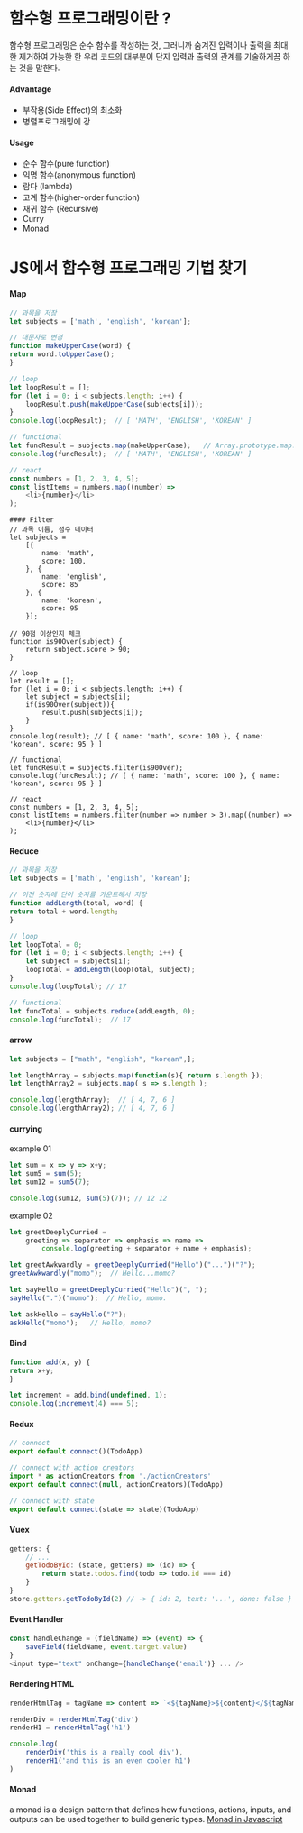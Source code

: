 # 함수형 프로그래밍이란 ?
함수형 프로그래밍은 순수 함수를 작성하는 것, 그러니까 숨겨진 입력이나 출력을 최대한 제거하여 
가능한 한 우리 코드의 대부분이 단지 입력과 출력의 관계를 기술하게끔 하는 것을 말한다.

#### Advantage
- 부작용(Side Effect)의 최소화
- 병렬프로그래밍에 강

#### Usage
- 순수 함수(pure function)
- 익명 함수(anonymous function)
- 람다 (lambda)
- 고계 함수(higher-order function)
- 재귀 함수 (Recursive)
- Curry
- Monad


# JS에서 함수형 프로그래밍 기법 찾기
#### Map
```javascript
// 과목을 저장
let subjects = ['math', 'english', 'korean'];

// 대문자로 변경
function makeUpperCase(word) { 
return word.toUpperCase();
}

// loop
let loopResult = [];
for (let i = 0; i < subjects.length; i++) {
    loopResult.push(makeUpperCase(subjects[i]));
}
console.log(loopResult);  // [ 'MATH', 'ENGLISH', 'KOREAN' ]

// functional
let funcResult = subjects.map(makeUpperCase);   // Array.prototype.map.call(subjects, makeUpperCase);
console.log(funcResult);  // [ 'MATH', 'ENGLISH', 'KOREAN' ]

// react
const numbers = [1, 2, 3, 4, 5];
const listItems = numbers.map((number) =>
    <li>{number}</li>
);
```
```
#### Filter
// 과목 이름, 점수 데이터
let subjects =
    [{
        name: 'math',
        score: 100,
    }, {
        name: 'english',
        score: 85
    }, {
        name: 'korean',
        score: 95
    }];

// 90점 이상인지 체크
function is90Over(subject) {
    return subject.score > 90;
}

// loop
let result = [];
for (let i = 0; i < subjects.length; i++) {
    let subject = subjects[i];
    if(is90Over(subject)){
        result.push(subjects[i]);
    }
}
console.log(result); // [ { name: 'math', score: 100 }, { name: 'korean', score: 95 } ]

// functional
let funcResult = subjects.filter(is90Over);
console.log(funcResult); // [ { name: 'math', score: 100 }, { name: 'korean', score: 95 } ]

// react
const numbers = [1, 2, 3, 4, 5];
const listItems = numbers.filter(number => number > 3).map((number) =>
    <li>{number}</li>
);
```

#### Reduce
```javascript
// 과목을 저장
let subjects = ['math', 'english', 'korean'];

// 이전 숫자에 단어 숫자를 카운트해서 저장
function addLength(total, word) {
return total + word.length;
}

// loop
let loopTotal = 0;
for (let i = 0; i < subjects.length; i++) {
    let subject = subjects[i];
    loopTotal = addLength(loopTotal, subject);
}
console.log(loopTotal); // 17

// functional
let funcTotal = subjects.reduce(addLength, 0);
console.log(funcTotal);  // 17
```

#### arrow
```javascript
let subjects = ["math", "english", "korean",];

let lengthArray = subjects.map(function(s){ return s.length });
let lengthArray2 = subjects.map( s => s.length );

console.log(lengthArray);  // [ 4, 7, 6 ]
console.log(lengthArray2); // [ 4, 7, 6 ]
```

#### currying
example 01
```javascript
let sum = x => y => x+y;
let sum5 = sum(5);
let sum12 = sum5(7);

console.log(sum12, sum(5)(7)); // 12 12
```
example 02
```javascript
let greetDeeplyCurried = 
    greeting => separator => emphasis => name => 
        console.log(greeting + separator + name + emphasis);

let greetAwkwardly = greetDeeplyCurried("Hello")("...")("?");
greetAwkwardly("momo");  // Hello...momo?

let sayHello = greetDeeplyCurried("Hello")(", ");
sayHello(".")("momo");  // Hello, momo.

let askHello = sayHello("?");
askHello("momo");   // Hello, momo?
```
#### Bind
```javascript
function add(x, y) {
return x+y;
}

let increment = add.bind(undefined, 1);
console.log(increment(4) === 5);
```

#### Redux
```javascript
// connect
export default connect()(TodoApp)

// connect with action creators
import * as actionCreators from './actionCreators'
export default connect(null, actionCreators)(TodoApp)

// connect with state
export default connect(state => state)(TodoApp)
```

#### Vuex
```javascript
getters: {
    // ...
    getTodoById: (state, getters) => (id) => {
        return state.todos.find(todo => todo.id === id)
    }
}
store.getters.getTodoById(2) // -> { id: 2, text: '...', done: false }
```

#### Event Handler
```javascript
const handleChange = (fieldName) => (event) => {
    saveField(fieldName, event.target.value)
}
<input type="text" onChange={handleChange('email')} ... />
```

#### Rendering HTML
```javascript
renderHtmlTag = tagName => content => `<${tagName}>${content}</${tagName}>`

renderDiv = renderHtmlTag('div')
renderH1 = renderHtmlTag('h1')

console.log(
    renderDiv('this is a really cool div'),
    renderH1('and this is an even cooler h1')
)
```

#### Monad
a monad is a design pattern that defines how functions, actions, inputs, and outputs can be used together to build generic types.
[Monad in Javascript](http://www.haruair.com/blog/2986)
